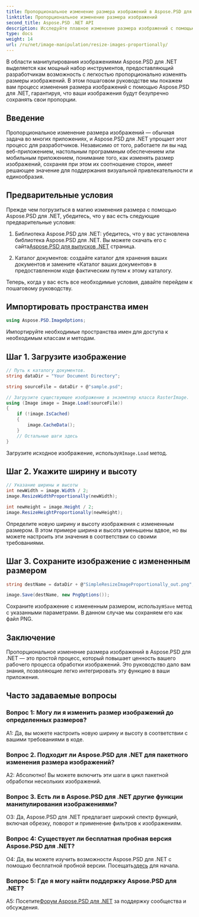 ```yaml
---
title: Пропорциональное изменение размера изображений в Aspose.PSD для .NET
linktitle: Пропорциональное изменение размера изображений
second_title: Aspose.PSD .NET API
description: Исследуйте плавное изменение размера изображений с помощью Aspose.PSD для .NET. Загрузите библиотеку, следуйте нашему руководству и расширьте свои возможности обработки изображений.
type: docs
weight: 14
url: /ru/net/image-manipulation/resize-images-proportionally/
---
```

В области манипулирования изображениями Aspose.PSD для .NET выделяется как мощный набор инструментов, предоставляющий разработчикам возможность с легкостью пропорционально изменять размеры изображений. В этом пошаговом руководстве мы покажем вам процесс изменения размера изображений с помощью Aspose.PSD для .NET, гарантируя, что ваши изображения будут безупречно сохранять свои пропорции.

## Введение

Пропорциональное изменение размера изображений — обычная задача во многих приложениях, и Aspose.PSD для .NET упрощает этот процесс для разработчиков. Независимо от того, работаете ли вы над веб-приложением, настольным программным обеспечением или мобильным приложением, понимание того, как изменять размер изображений, сохраняя при этом их соотношение сторон, имеет решающее значение для поддержания визуальной привлекательности и единообразия.

## Предварительные условия

Прежде чем погрузиться в магию изменения размера с помощью Aspose.PSD для .NET, убедитесь, что у вас есть следующие предварительные условия:

1.  Библиотека Aspose.PSD для .NET: убедитесь, что у вас установлена библиотека Aspose.PSD для .NET. Вы можете скачать его с сайта[Aspose.PSD для выпусков .NET](https://releases.aspose.com/psd/net/) страница.

2. Каталог документов: создайте каталог для хранения ваших документов и замените «Каталог ваших документов» в предоставленном коде фактическим путем к этому каталогу.

Теперь, когда у вас есть все необходимые условия, давайте перейдем к пошаговому руководству.

## Импортировать пространства имен

```csharp
using Aspose.PSD.ImageOptions;
```

Импортируйте необходимые пространства имен для доступа к необходимым классам и методам.

## Шаг 1. Загрузите изображение

```csharp
// Путь к каталогу документов.
string dataDir = "Your Document Directory";

string sourceFile = dataDir + @"sample.psd";

// Загрузите существующее изображение в экземпляр класса RasterImage.
using (Image image = Image.Load(sourceFile))
{
	if (!image.IsCached)
	{
		image.CacheData();
	}
	// Остальные шаги здесь
}
```

 Загрузите исходное изображение, используя`Image.Load` метод.

## Шаг 2. Укажите ширину и высоту

```csharp
// Указание ширины и высоты
int newWidth = image.Width / 2;
image.ResizeWidthProportionally(newWidth);

int newHeight = image.Height / 2;
image.ResizeHeightProportionally(newHeight);
```

Определите новую ширину и высоту изображения с измененным размером. В этом примере ширина и высота уменьшены вдвое, но вы можете настроить эти значения в соответствии со своими требованиями.

## Шаг 3. Сохраните изображение с измененным размером

```csharp
string destName = dataDir + @"SimpleResizeImageProportionally_out.png";

image.Save(destName, new PngOptions());
```

 Сохраните изображение с измененным размером, используя`Save` метод с указанными параметрами. В данном случае мы сохраняем его как файл PNG.

## Заключение

Пропорциональное изменение размера изображений в Aspose.PSD для .NET — это простой процесс, который повышает ценность вашего рабочего процесса обработки изображений. Это руководство дало вам знания, позволяющие легко интегрировать эту функцию в ваши приложения.

## Часто задаваемые вопросы

### Вопрос 1: Могу ли я изменить размер изображений до определенных размеров?

A1: Да, вы можете настроить новую ширину и высоту в соответствии с вашими требованиями в коде.

### Вопрос 2. Подходит ли Aspose.PSD для .NET для пакетного изменения размера изображений?

А2: Абсолютно! Вы можете включить эти шаги в цикл пакетной обработки нескольких изображений.

### Вопрос 3. Есть ли в Aspose.PSD для .NET другие функции манипулирования изображениями?

О3: Да, Aspose.PSD для .NET предлагает широкий спектр функций, включая обрезку, поворот и применение фильтров к изображениям.

### Вопрос 4: Существует ли бесплатная пробная версия Aspose.PSD для .NET?

 О4: Да, вы можете изучить возможности Aspose.PSD для .NET с помощью бесплатной пробной версии. Посещать[здесь](https://releases.aspose.com/) для начала.

### Вопрос 5: Где я могу найти поддержку Aspose.PSD для .NET?

 A5: Посетите[Форум Aspose.PSD для .NET](https://forum.aspose.com/c/psd/34) за поддержку сообщества и обсуждения.